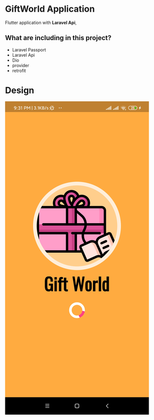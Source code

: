 # GiftWorld Application

Flutter application with **Laravel Api**,


## What are including in this project?
- Laravel Passport 
- Laravel Api
- Dio
- provider
- retrofit

# Design 

![alt text](https://github.com/veerLH/Gift_World/blob/master/img/screen_shot/img0.jpg?raw=true)
